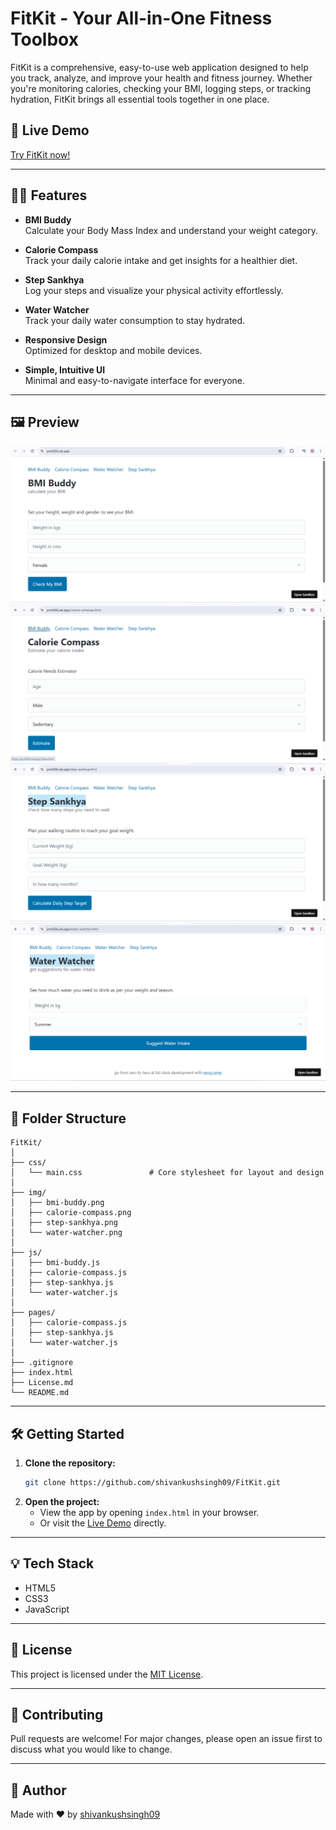 # FitKit - Your All-in-One Fitness Toolbox

FitKit is a comprehensive, easy-to-use web application designed to help you track, analyze, and improve your health and fitness journey. Whether you're monitoring calories, checking your BMI, logging steps, or tracking hydration, FitKit brings all essential tools together in one place.

## 🚀 Live Demo

[Try FitKit now!](https://fitkit-v1.netlify.app/)

---

## 🏋️‍♂️ Features

- **BMI Buddy**  
  Calculate your Body Mass Index and understand your weight category.

- **Calorie Compass**  
  Track your daily calorie intake and get insights for a healthier diet.

- **Step Sankhya**  
  Log your steps and visualize your physical activity effortlessly.

- **Water Watcher**  
  Track your daily water consumption to stay hydrated.

- **Responsive Design**  
  Optimized for desktop and mobile devices.

- **Simple, Intuitive UI**  
  Minimal and easy-to-navigate interface for everyone.

---

## 🖼️ Preview

![BMI Buddy](/assets/img/bmi-buddy.png)
![Calorie Compass](/assets/img/calorie-compass.png)
![Step Sankhya](/assets/img/step-sankhya.png)
![Water Watcher](/assets/img/water-watcher.png)

---

## 📂 Folder Structure

```
FitKit/
│
├── css/
│   └── main.css               # Core stylesheet for layout and design
│
├── img/
│   ├── bmi-buddy.png
│   ├── calorie-compass.png
│   ├── step-sankhya.png
│   └── water-watcher.png
│
├── js/
│   ├── bmi-buddy.js
│   ├── calorie-compass.js
│   ├── step-sankhya.js
│   └── water-watcher.js
│
├── pages/
│   ├── calorie-compass.js
│   ├── step-sankhya.js
│   └── water-watcher.js
│
├── .gitignore
├── index.html
├── License.md
└── README.md
```

---

## 🛠️ Getting Started

1. **Clone the repository:**
   ```bash
   git clone https://github.com/shivankushsingh09/FitKit.git
   ```
2. **Open the project:**
   - View the app by opening `index.html` in your browser.
   - Or visit the [Live Demo](https://fitkit-v1.netlify.app/) directly.

---

## 💡 Tech Stack

- HTML5
- CSS3
- JavaScript

---

## 📄 License

This project is licensed under the [MIT License](License.md).

---

## 🙌 Contributing

Pull requests are welcome! For major changes, please open an issue first to discuss what you would like to change.

---

## 👤 Author

Made with ❤️ by [shivankushsingh09](https://github.com/shivankushsingh09)
